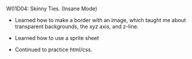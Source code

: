 W01D04: Skinny Ties. (Insane Mode)

- Learned how to make a border with an image, which taught me
  about transparent backgrounds, the xyz axis, and z-line.

- Learned how to use a sprite sheet

- Continued to practice html/css.
